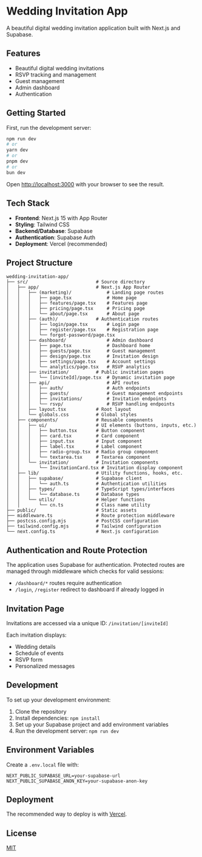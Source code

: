 # Wedding Invitation App

A beautiful digital wedding invitation application built with Next.js and Supabase.

## Features

- Beautiful digital wedding invitations
- RSVP tracking and management
- Guest management
- Admin dashboard
- Authentication

## Getting Started

First, run the development server:

```bash
npm run dev
# or
yarn dev
# or
pnpm dev
# or
bun dev
```

Open [http://localhost:3000](http://localhost:3000) with your browser to see the result.

## Tech Stack

- **Frontend**: Next.js 15 with App Router
- **Styling**: Tailwind CSS
- **Backend/Database**: Supabase
- **Authentication**: Supabase Auth
- **Deployment**: Vercel (recommended)

## Project Structure

```
wedding-invitation-app/
├── src/                         # Source directory
│   ├── app/                     # Next.js App Router
│   │   ├── (marketing)/             # Landing page routes
│   │   │   ├── page.tsx             # Home page
│   │   │   ├── features/page.tsx    # Features page
│   │   │   ├── pricing/page.tsx     # Pricing page
│   │   │   └── about/page.tsx       # About page
│   │   ├── (auth)/              # Authentication routes
│   │   │   ├── login/page.tsx       # Login page
│   │   │   ├── register/page.tsx    # Registration page
│   │   │   └── forgot-password/page.tsx
│   │   ├── dashboard/               # Admin dashboard
│   │   │   ├── page.tsx             # Dashboard home
│   │   │   ├── guests/page.tsx      # Guest management
│   │   │   ├── design/page.tsx      # Invitation design
│   │   │   ├── settings/page.tsx    # Account settings
│   │   │   └── analytics/page.tsx   # RSVP analytics
│   │   ├── invitation/          # Public invitation pages
│   │   │   └── [inviteId]/page.tsx  # Dynamic invitation page
│   │   ├── api/                     # API routes
│   │   │   ├── auth/                # Auth endpoints
│   │   │   ├── guests/              # Guest management endpoints
│   │   │   ├── invitations/         # Invitation endpoints
│   │   │   └── rsvp/                # RSVP handling endpoints
│   │   ├── layout.tsx           # Root layout
│   │   └── globals.css          # Global styles
│   ├── components/              # Reusable components
│   │   ├── ui/                  # UI elements (buttons, inputs, etc.)
│   │   │   ├── button.tsx       # Button component
│   │   │   ├── card.tsx         # Card component
│   │   │   ├── input.tsx        # Input component
│   │   │   ├── label.tsx        # Label component
│   │   │   ├── radio-group.tsx  # Radio group component
│   │   │   └── textarea.tsx     # Textarea component
│   │   └── invitation/          # Invitation components
│   │       └── InvitationCard.tsx # Invitation display component
│   ├── lib/                     # Utility functions, hooks, etc.
│   │   ├── supabase/            # Supabase client
│   │   │   └── auth.ts          # Authentication utilities
│   │   ├── types/               # TypeScript types/interfaces
│   │   │   └── database.ts      # Database types
│   │   └── utils/               # Helper functions
│   │       └── cn.ts            # Class name utility
├── public/                      # Static assets
├── middleware.ts                # Route protection middleware
├── postcss.config.mjs           # PostCSS configuration
├── tailwind.config.mjs          # Tailwind configuration
└── next.config.ts               # Next.js configuration
```

## Authentication and Route Protection

The application uses Supabase for authentication. Protected routes are managed through middleware which checks for valid sessions:

- `/dashboard/*` routes require authentication
- `/login`, `/register` redirect to dashboard if already logged in

## Invitation Page

Invitations are accessed via a unique ID:
`/invitation/[inviteId]`

Each invitation displays:
- Wedding details
- Schedule of events
- RSVP form
- Personalized messages

## Development

To set up your development environment:

1. Clone the repository
2. Install dependencies: `npm install`
3. Set up your Supabase project and add environment variables
4. Run the development server: `npm run dev`

## Environment Variables

Create a `.env.local` file with:

```
NEXT_PUBLIC_SUPABASE_URL=your-supabase-url
NEXT_PUBLIC_SUPABASE_ANON_KEY=your-supabase-anon-key
```

## Deployment

The recommended way to deploy is with [Vercel](https://vercel.com).

## License

[MIT](LICENSE)
